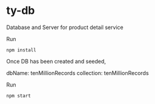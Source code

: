 # ty-db
Database and Server for product detail service

Run
```
npm install
```

Once DB has been created and seeded,

dbName: tenMillionRecords
collection: tenMillionRecords


Run
```
npm start
```